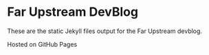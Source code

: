 # Far Upstream DevBlog

These are the static Jekyll files output for the Far Upstream devblog.

Hosted on GitHub Pages